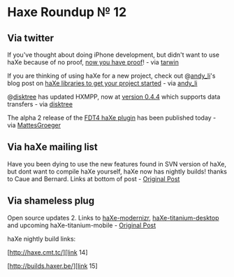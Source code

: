 [_template]: ../templates/roundup.html
# Haxe Roundup № 12

## Via twitter
If you've thought about doing iPhone development, but didn't want to use haXe because of no proof, [now you have proof][link 1]! - via [tarwin][link 2]

If you are thinking of using haXe for a new project, check out @[andy_li][link 3]'s blog post on [haXe libraries to get your project started][link 4] - via [andy_li][link 5]

@[disktree][link 6] has updated HXMPP, now at [version 0.4.4][link 7] which supports data transfers - via [disktree][link 8]

The alpha 2 release of the [FDT4 haXe plugin][link 16] has been published today - via [MattesGroeger][link 9]

## Via haXe mailing list
Have you been dying to use the new features found in SVN version of haXe, but dont want to compile haXe yourself, haXe now has nightly builds! thanks to Caue and Bernard. Links at bottom of post - [Original Post][link 10]

## Via shameless plug
Open source updates 2. Links to [haXe-modernizr][link 11], [haXe-titanium-desktop][link 12] and upcoming haXe-titanium-mobile - [Original Post][link 13]

haXe nightly build links:

[http://haxe.cmt.tc/][link 14]

[http://builds.haxer.be/][link 15]

[link 1]: http://itunes.apple.com/us/app/egg-truck/id386293344?mt=8 "Egg Truck by Touch My Pixel - haXe iPhone Example"
[link 2]: http://twitter.com/tarwin "@tarwin"
[link 3]: http://twitter.com/andy_li "@andy_li"
[link 4]: http://blog.onthewings.net/2010/09/18/haxe-libraries-to-get-your-project-started/ "haXe libraries to get your project started"
[link 5]: http://twitter.com/andy_li "@andy_li"
[link 6]: http://twitter.com/disktree "@disktree"
[link 7]: http://github.com/tong/hxmpp "HXMPP source code at Github"
[link 8]: http://twitter.com/disktree "@disktree"
[link 9]: http://twitter.com/MattesGroeger/ "@MattesGroeger"
[link 10]: http://haxe.1354130.n2.nabble.com/Nightly-Builds-td5554798.html#a5554798 "haxe nightly builds - haXe Mailing List"
[link 11]: http://github.com/skial/haXe-modernizr "haXe-modernizr"
[link 12]: http://github.com/skial/haXe-titanium-desktop "haXe-titanium-desktop"
[link 13]: http://blog.skialbainn.com/post/1166735016/opensource-update-2 "skial haXe open source updates 2"
[link 14]: http://haxe.cmt.tc/ "haXe nightly build"
[link 15]: http://builds.haxer.be/ "haXe nightly build"
[link 16]: http://fdt.powerflasher.com/blog/2010/09/fdt-haxe-plugin-public-alpha-2-released/ "FDT4 haXe plugin"

